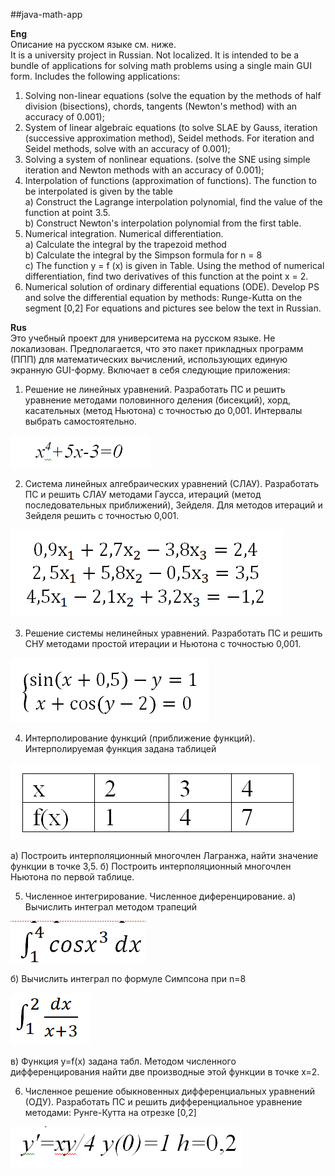 ##java-math-app

<b>Eng</b><br>
Описание на русском языке см. ниже.<br>
It is a university project in Russian. Not localized.
It is intended to be a bundle of applications for solving math problems using a single main GUI form.
Includes the following applications:
1. Solving non-linear equations (solve the equation by the methods of half division (bisections), chords, tangents (Newton's method) with an accuracy of 0.001);
2. System of linear algebraic equations (to solve SLAE by Gauss, iteration (successive approximation method), Seidel methods. For iteration and Seidel methods, solve with an accuracy of 0.001);
3. Solving a system of nonlinear equations. (solve the SNE using simple iteration and Newton methods with an accuracy of 0.001);
4. Interpolation of functions (approximation of functions). The function to be interpolated is given by the table
   <br>a) Construct the Lagrange interpolation polynomial, find the value of the function at point 3.5.
   <br>b) Construct Newton's interpolation polynomial from the first table.
5. Numerical integration. Numerical differentiation.
   <br>a) Calculate the integral by the trapezoid method
   <br>b) Calculate the integral by the Simpson formula for n = 8
   <br>c) The function y = f (x) is given in Table. Using the method of numerical differentiation, find two derivatives of this function at the point x = 2.
6. Numerical solution of ordinary differential equations (ODE). Develop PS and solve the differential equation by methods: Runge-Kutta on the segment [0,2]
For equations and pictures see below the text in Russian.

<b>Rus</b><br>
Это учебный проект для университема на русском языке. Не локализован.
Предполагается, что это пакет прикладных программ (ППП) для математических вычислений, использующих единую экранную GUI-форму.
Включает в себя следующие приложения:
1. Решение не линейных уравнений. Разработать ПС и решить уравнение методами половинного деления (бисекций),  хорд, касательных (метод Ньютона) с точностью до 0,001. Интервалы выбрать самостоятельно.

![img_4.png](img/img_4.png)

2. Система линейных  алгебраических уравнений (СЛАУ). Разработать ПС и решить СЛАУ методами Гаусса, итераций (метод последовательных приближений), Зейделя. Для методов итераций и Зейделя решить с точностью 0,001.

![img_5.png](img/img_5.png)

3. Решение системы нелинейных уравнений. Разработать ПС и решить СНУ методами простой итерации и Ньютона с точностью 0,001.

![img_6.png](img/img_6.png)

4. Интерполирование функций (приближение функций). Интерполируемая функция задана таблицей

![img_7.png](img/img_7.png)

а) Построить интерполяционный многочлен Лагранжа, найти значение функции в точке 3,5.
б) Построить интерполяционный многочлен Ньютона по первой таблице.

5. Численное интегрирование. Численное диференцирование.
а) Вычислить интеграл методом трапеций

![img_8.png](img/img_8.png)

б) Вычислить интеграл по формуле Симпсона при n=8

![img_9.png](img/img_9.png)

в) Функция y=f(x) задана табл.
Методом численного дифференцирования найти две производные этой функции в точке х=2.

6. Численное решение обыкновенных дифференциальных уравнений (ОДУ).
Разработать ПС и решить дифференциальное уравнение методами: Рунге-Кутта на отрезке  [0,2]

![img_10.png](img/img_10.png)

